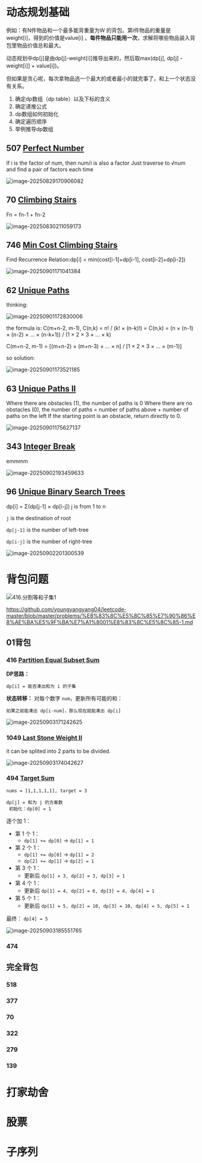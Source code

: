 # 动态规划基础

例如：有N件物品和一个最多能背重量为W 的背包。第i件物品的重量是weight[i]，得到的价值是value[i] 。**每件物品只能用一次**，求解将哪些物品装入背包里物品价值总和最大。

动态规划中dp[j]是由dp[j]-weight[i]]推导出来的，然后取max(dp[j], dp[j] - weight[i]] + value[i])。

但如果是贪心呢，每次拿物品选一个最大的或者最小的就完事了，和上一个状态没有关系。

1. 确定dp数组（dp table）以及下标的含义
2. 确定递推公式
3. dp数组如何初始化
4. 确定遍历顺序
5. 举例推导dp数组

## 507 [Perfect Number](https://leetcode.com/problems/perfect-number/)

If i is the factor of num, then num/i is also a factor
Just traverse to √num and find a pair of factors each time

![image-20250829170906082](assets/image-20250829170906082.png)



## 70 [Climbing Stairs](https://leetcode.com/problems/climbing-stairs/)

Fn = fn-1 + fn-2

![image-20250830211059173](assets/image-20250830211059173.png)



## 746 [Min Cost Climbing Stairs](https://leetcode.com/problems/min-cost-climbing-stairs/)

Find Recurrence Relation:dp[i] = min(cost[i-1]+dp[i-1], cost[i-2]+dp[i-2])

![image-20250901171041384](assets/image-20250901171041384.png)



## 62 [Unique Paths](https://leetcode.com/problems/unique-paths/)

thinking:

![image-20250901172830006](assets/image-20250901172830006.png)

the formula is: C(m+n-2, m-1), C(n,k) = n! / (k! × (n-k)!) = C(n,k) = (n × (n-1) × (n-2) × ... × (n-k+1)) / (1 × 2 × 3 × ... × k)

C(m+n-2, m-1) = [(m+n-2) × (m+n-3) × ... × n] / [1 × 2 × 3 × ... × (m-1)]

so solution:

![image-20250901173521185](assets/image-20250901173521185.png)



## 63 [Unique Paths II](https://leetcode.com/problems/unique-paths-ii/)

Where there are obstacles (1), the number of paths is 0
Where there are no obstacles (0), the number of paths = number of paths above + number of paths on the left
If the starting point is an obstacle, return directly to 0.

![image-20250901175627137](assets/image-20250901175627137.png)



## 343 [Integer Break](https://leetcode.com/problems/integer-break/)

emmmm

![image-20250902193459633](assets/image-20250902193459633.png)



## 96 [Unique Binary Search Trees](https://leetcode.com/problems/unique-binary-search-trees/)

dp[i] = Σ(dp[j-1] × dp[i-j])  j is from 1 to n

`j` is the destination of root

`dp[j-1]` is the number of left-tree

`dp[i-j]` is the number of right-tree

![image-20250902201300539](assets/image-20250902201300539.png)



# 背包问题

![416.分割等和子集1](assets/68747470733a2f2f66696c65312e6b616d61636f6465722e636f6d2f692f616c676f2f32303231303131373137313330373430372e706e67.png)

https://github.com/youngyangyang04/leetcode-master/blob/master/problems/%E8%83%8C%E5%8C%85%E7%90%86%E8%AE%BA%E5%9F%BA%E7%A1%8001%E8%83%8C%E5%8C%85-1.md

## 01背包

### 416 [Partition Equal Subset Sum](https://leetcode.com/problems/partition-equal-subset-sum/)

**DP思路：**

```
dp[i] = 能否凑出和为 i 的子集
```

**状态转移：** 对每个数字 `num`，更新所有可能的和：

```
如果之前能凑出 dp[i-num]，那么现在就能凑出 dp[i]
```

![image-20250903171242625](assets/image-20250903171242625.png)



### 1049 [Last Stone Weight II](https://leetcode.com/problems/last-stone-weight-ii/)

it can be splited into 2 parts to be divided.

![image-20250903174042627](assets/image-20250903174042627.png)



### 494 [Target Sum](https://leetcode.com/problems/target-sum/)

```
nums = [1,1,1,1,1], target = 3
```

```
dp[j] = 和为 j 的方案数
 初始化：dp[0] = 1
```

逐个加 1：

- 第 1 个 1：
  - `dp[1] += dp[0]` → `dp[1] = 1`
- 第 2 个 1：
  - `dp[1] += dp[0]` → `dp[1] = 2`
  - `dp[2] += dp[1]` → `dp[2] = 1`
- 第 3 个 1：
  - 更新后 `dp[1] = 3, dp[2] = 3, dp[3] = 1`
- 第 4 个 1：
  - 更新后 `dp[1] = 4, dp[2] = 6, dp[3] = 4, dp[4] = 1`
- 第 5 个 1：
  - 更新后 `dp[1] = 5, dp[2] = 10, dp[3] = 10, dp[4] = 5, dp[5] = 1`

最终：
 `dp[4] = 5`

![image-20250903185551765](assets/image-20250903185551765.png)



### 474









## 完全背包

### 518







### 377







### 70







### 322







### 279







### 139









# 打家劫舍



# 股票



#  子序列

